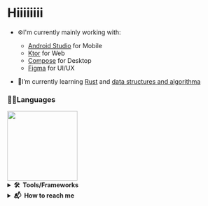 # Hiiiiiiii
- ⚙I'm currently mainly working with:
    - [Android Studio](https://developer.android.com/studio) for Mobile
    - [Ktor](https://ktor.io) for Web
    - [Compose](https://www.jetbrains.com/lp/compose-mpp/) for Desktop
    - [Figma](https://www.figma.com) for UI/UX
    
- 🌱I’m currently learning [Rust](https://doc.rust-lang.org/book/) and [data structures and algorithma](leetcode.com/problemset/all/)


### 👨‍💻Languages

  <img height=160eo src="https://github-readme-stats.vercel.app/api/top-langs/?username=CherifiMi&hide=makefile,llvm,css,scss,html&hide_title=true&hide_border=true&langs_count=5&layout=compact&bg_color=00000000&text_color=ffffff"/>
  

 
 <details>
  <summary><b>🛠️&nbsp;&nbsp;Tools/Frameworks&nbsp</b></summary>
  <br/>
  
  [![My Skills](https://skillicons.dev/icons?i=androidstudio,cs,dotnet,figma,heroku,idea,rust,mongodb,ktor,java,kotlin,visualstudio,sqlite,vscode)](https://skillicons.dev)
  
</details>

<details>
  <summary><b>📬&nbsp;&nbsp;How&nbsp;to&nbsp;reach me</b></summary>
  <br/>
  
-   Discord: mito#4310
-   Email: cherifi154949@gmail.com
-   LinkedIn: [Mouafak Cherifi](https://www.linkedin.com/in/cherifi-mouafak/)
  

</details>

